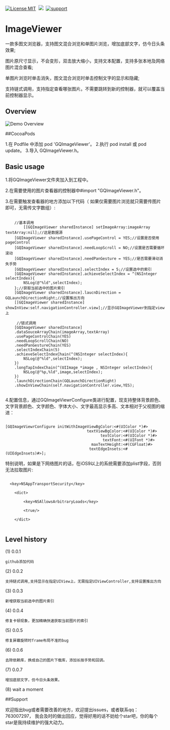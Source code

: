 [![License MIT](https://img.shields.io/badge/license-MIT-green.svg?style=flat)](https://raw.githubusercontent.com/angelcs1990/GQImageViewer/master/LICENSE)&nbsp;
[![](https://img.shields.io/badge/platform-iOS-brightgreen.svg)](http://cocoapods.org/?q=GQImageViewer)&nbsp;
[![support](https://img.shields.io/badge/support-iOS6.0%2B-blue.svg)](https://www.apple.com/nl/ios/)&nbsp;
# ImageViewer
一款多图文浏览器，支持图文混合浏览和单图片浏览，增加底部文字，仿今日头条效果;

图片原尺寸显示，不会变形，双击放大缩小，支持文本配置，支持多张本地及网络图片混合查看;

单图片浏览时单击消失，图文混合浏览时单击控制文字的显示和隐藏;

支持链式调用，支持指定查看哪张图片。不需要跳转到新的控制器，就可以覆盖当前控制器显示。

## Overview

![Demo Overview](https://github.com/g763007297/ImageViewer/blob/master/Screenshot/demo.gif)

##CocoaPods

1.在 Podfile 中添加 pod 'GQImageViewer'。
2.执行 pod install 或 pod update。
3.导入 GQImageViewer.h。

## Basic usage

1.将GQImageViewer文件夹加入到工程中。

2.在需要使用的图片查看器的控制器中#import "GQImageViewer.h"。

3.在需要触发查看器的地方添加以下代码（
如果仅需要图片浏览就只需要传图片即可，无需传文字数组）:

```objc

    //基本调用
        [[GQImageViewer sharedInstance] setImageArray:imageArray textArray:nil];//这是数据源
    [GQImageViewer sharedInstance].usePageControl = YES;//设置是否使用pageControl
    [GQImageViewer sharedInstance].needLoopScroll = NO;//设置是否需要循环滚动
    [GQImageViewer sharedInstance].needPanGesture = YES;//是否需要滑动消失手势
    [GQImageViewer sharedInstance].selectIndex = 5;//设置选中的索引
    [GQImageViewer sharedInstance].achieveSelectIndex = ^(NSInteger selectIndex){
        NSLog(@"%ld",selectIndex);
    };//获取当前选中的图片索引
    [GQImageViewer sharedInstance].laucnDirection = GQLaunchDirectionRight;//设置推出方向
    [[GQImageViewer sharedInstance] showInView:self.navigationController.view];//显示GQImageViewer到指定view上

	 //链式调用
    [GQImageViewer sharedInstance]
    .dataSouceArrayChain(imageArray,textArray)
    .usePageControlChain(YES)
    .needLoopScrollChain(NO)
    .needPanGestureChain(YES)
    .selectIndexChain(5)
    .achieveSelectIndexChain(^(NSInteger selectIndex){
        NSLog(@"%ld",selectIndex);
    })
    .longTapIndexChain(^(UIImage *image , NSInteger selectIndex){
        NSLog(@"%p,%ld",image,selectIndex);
    })
    .launchDirectionChain(GQLaunchDirectionRight)
    .showInViewChain(self.navigationController.view,YES);
  
```

4.配置信息，通过GQImageViewrConfigure类进行配置，现支持整体背景颜色、文字背景颜色、文字颜色、字体大小、文字最高显示多高、文本相对于父视图的缩进：

```objc

[GQImageViewrConfigure initWithImageViewBgColor:<#(UIColor *)#>
                                    textViewBgColor:<#(UIColor *)#>
                                          textColor:<#(UIColor *)#>
                                           textFont:<#(UIFont *)#>
                                      maxTextHeight:<#(CGFloat)#>
                                     textEdgeInsets:<#(UIEdgeInsets)#>];

```

  特别说明，如果是下网络图片的话，在iOS9以上的系统需要添加plist字段，否则无法拉取图片:
  
```objc
  
  <key>NSAppTransportSecurity</key>
  
	<dict>
	
		<key>NSAllowsArbitraryLoads</key>
		
		<true/>
		
	</dict>
	
``` 
	
## Level history
	
(1) 0.0.1

	github添加代码
	
(2) 0.0.2

	支持链式调用,支持显示在指定UIView上，无需指定UIViewController,支持设置推出方向

(3) 0.0.3

	新增获取当前选中的图片索引

(4) 0.0.4

	修复卡顿现象，更加精确快速获取当前图片的索引

(5) 0.0.5

	修复屏幕旋转时frame布局不准的bug

(6) 0.0.6

    去除依赖库，换成自己的图片下载库，添加长按手势和回调。

(7) 0.0.7

	增加底部文字，仿今日头条效果。

(8) wait a moment

##Support

欢迎指出bug或者需要改善的地方，欢迎提出issues，或者联系qq：763007297， 我会及时的做出回应，觉得好用的话不妨给个star吧，你的每个star是我持续维护的强大动力。
